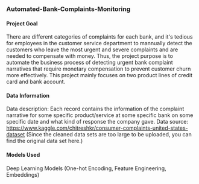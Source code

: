 ### Automated-Bank-Complaints-Monitoring
#### Project Goal
There are different categories of complaints for each bank, and it's tedious for employees in the customer service department to mannually detect the customers who leave the most urgent and severe complaints and are needed to compensate with money. Thus, the project purpose is to automate the business process of detecting urgent bank complaint narratives that require monetary compensation to prevent customer churn more effectively. This project mainly focuses on two product lines of credit card and bank account.
#### Data Information
Data description: Each record contains the information of the complaint narrative for some specific product/service at some specific bank on some specific date and what kind of response the company gave.
Data source: https://www.kaggle.com/chitreshkr/consumer-complaints-united-states-dataset (Since the cleaned data sets are too large to be uploaded, you can find the original data set here.)
#### Models Used
Deep Learning Models (One-hot Encoding, Feature Engineering, Embeddings)
